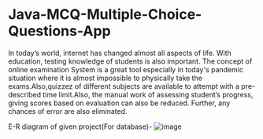 # Java-MCQ-Multiple-Choice-Questions-App

  In today’s world, internet has changed almost all aspects of life. With education, testing knowledge of students is also important. The concept of online examination System is a great tool especially in today's pandemic situation where it is almost impossible to physically take the exams.Also,quizzez of different subjects are available to attempt with a pre-described time limit.Also, the manual work of assessing student’s progress, giving scores based on evaluation can also be reduced. Further, any chances of error are also eliminated.
  
E-R diagram of given project(For database)-
![image](https://user-images.githubusercontent.com/88025966/127607860-aea63e64-61a5-4049-80ed-68629d89314e.png)
